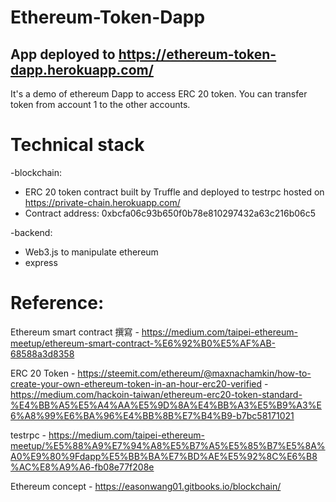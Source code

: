 # Ethereum-Token-Dapp

## App deployed to https://ethereum-token-dapp.herokuapp.com/

It's a demo of ethereum Dapp to access ERC 20 token.
You can transfer token from account 1 to the other accounts.


# Technical stack

-blockchain:
  - ERC 20 token contract built by Truffle and deployed to testrpc hosted on https://private-chain.herokuapp.com/
  - Contract address: 0xbcfa06c93b650f0b78e810297432a63c216b06c5
  
-backend:
  - Web3.js to manipulate ethereum
  - express


# Reference:
  Ethereum smart contract 撰寫
    - https://medium.com/taipei-ethereum-meetup/ethereum-smart-contract-%E6%92%B0%E5%AF%AB-68588a3d8358
  
  ERC 20 Token
    - https://steemit.com/ethereum/@maxnachamkin/how-to-create-your-own-ethereum-token-in-an-hour-erc20-verified
    - https://medium.com/hackoin-taiwan/ethereum-erc20-token-standard-%E4%BB%A5%E5%A4%AA%E5%9D%8A%E4%BB%A3%E5%B9%A3%E6%A8%99%E6%BA%96%E4%BB%8B%E7%B4%B9-b7bc58171021
    
  testrpc
    - https://medium.com/taipei-ethereum-meetup/%E5%88%A9%E7%94%A8%E5%B7%A5%E5%85%B7%E5%8A%A0%E9%80%9Fdapp%E5%BB%BA%E7%BD%AE%E5%92%8C%E6%B8%AC%E8%A9%A6-fb08e77f208e
  
  Ethereum concept
    - https://easonwang01.gitbooks.io/blockchain/

